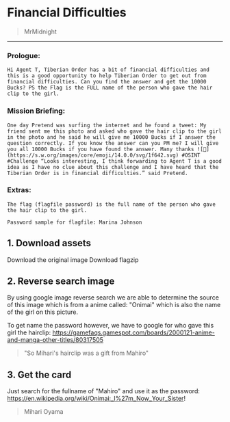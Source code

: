 # Financial Difficulties 
> MrMidnight

-----------------------------------------

### Prologue:
```
Hi Agent T, Tiberian Order has a bit of financial difficulties and this is a good opportunity to help Tiberian Order to get out from financial difficulties. Can you find the answer and get the 10000 Bucks? PS the Flag is the FULL name of the person who gave the hair clip to the girl.
```


### Mission Briefing:

```
One day Pretend was surfing the internet and he found a tweet: My friend sent me this photo and asked who gave the hair clip to the girl in the photo and he said he will give me 10000 Bucks if I answer the question correctly. If you know the answer can you PM me? I will give you all 10000 Bucks if you have found the answer. Many thanks ![🙂](https://s.w.org/images/core/emoji/14.0.0/svg/1f642.svg) #OSINT #Challenge “Looks interesting, I think forwarding to Agent T is a good idea as I have no clue about this challenge and I have heard that the Tiberian Order is in financial difficulties.” said Pretend.
```
### Extras:
```
The flag (flagfile password) is the full name of the person who gave the hair clip to the girl.

Password sample for flagfile: Marina Johnson
```

## 1. Download assets

Download the original image
Download flagzip

## 2. Reverse search image
By using google image reverse search we are able to determine the source of this image which is from a anime called: "Onimai" which is also the name of the girl on this picture.

To get name the password however, we have to google for who gave this girl the hairclip: https://gamefaqs.gamespot.com/boards/2000121-anime-and-manga-other-titles/80317505
>"So Mihari's hairclip was a gift from Mahiro"


## 3. Get the card
Just search for the fullname of "Mahiro" and use it as the password: https://en.wikipedia.org/wiki/Onimai:_I%27m_Now_Your_Sister!
>Mihari Oyama